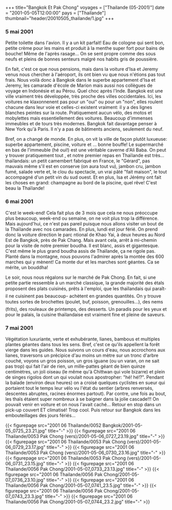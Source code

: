 +++
title="Bangkok Et Pak Chong"
voyages = ["Thailande (05-2001)"]
date = "2001-05-05T12:00:00"
pays = ["Thailande"]
thumbnail="header/20010505_thailande/1.jpg"
+++
### 5 mai 2001

 Petite toilette dans l'avion. Il y a un kit parfait! Eau de cologne qui sent 
bon, petite crème pour les mains et produit à la menthe super fort pour bains 
de bouche! Même de l'après rasage... On se sent propre comme des sous neufs 
et pleins de bonnes senteurs malgré nos habits gris de poussière.

En fait, c'est ce que nous pensions, mais dans la voiture d'Isa et Jeremy venus 
nous chercher à l'aéroport, ils ont bien vu que nous n'étions pas tout frais. 
Nous voilà donc à Bangkok dans le superbe appartement d'Isa et Jeremy, les camarade 
d'école de Marion mais aussi nos collègues de voyage en Indonésie et au Pérou. 
Quel choc après l'Inde. Bangkok est une ville vraiment très développée, très 
proche des villes occidentales. Ici, les voitures ne klaxonnenent pas pour un 
"oui" ou pour un "non", elles roulent chacune dans leur voie et celles-ci existent 
vraiment: il y a des lignes blanches peintes sur la route. Pratiquement aucun 
vélo, des motos et mobylettes mais essentiellement des voitures. Beaucoup d'immenses 
immeubles et de tours très modernes. Bangkok fait davantage penser à New York 
qu'à Paris. Il n'y a pas de bâtiments anciens, seulement du neuf.

Bref, on a changé de monde. En plus, on vit la ville de façon plutôt luxueuse: 
superbe appartement, piscine, voiture et ... bonne bouffe! Le supermarché en 
bas de l'immeuble (hé oui!) est une véritable caverne d'Ali Baba. On peut y 
trouver pratiquement tout , et notre premier repas en Thaïlande est très... 
thaïlandais: un petit camembert fabriqué en France, le "Gérard", pas mauvais 
même s'il est en conserve (on aura tout vu), jambon cru, jambon fumé, salade 
verte et, le clou du spectacle, un vrai pâté "fait maison", le tout accompagné 
d'un petit vin du sud ouest. Et en plus, Isa et Jérémy ont fait les choses en 
grand: champagne au bord de la piscine, quel rêve! C'est beau la Thaïlande!

### 6 mai 2001

C'est le week-end! Cela fait plus de 3 mois que cela ne nous préoccupe plus 
beaucoup, week-end ou semaine, on ne voit plus trop la différence. Mais aujourd'hui, 
ce n'est pas pareil puisque nous allons visiter un bout de la Thaïlande avec 
nos camarades. En plus, lundi est jour férié. On prend donc la voiture direction 
le parc ntional de Khao Yai, à deux heures au Nord Est de Bangkok, près de Pak 
Chang. Mais avant cela, arrêt à mi-chemin pour la visite de notre premier boudha. 
Il est blanc, assis et gigantesque. C'est même le plus grand boudha assis de 
Thaïlande, ça ne rigole pas. Planté dans la montagne, nous pouvons l'admirer 
après la montée des 600 marches qui y mènent! Ca monte dur et les marches sont 
géantes. Ca se mérite, un bouddha!

Le soir, nous nous régalons sur le marché de Pak Chong. En fait, si une petite 
partie ressemble à un marché classique, la grande majorité des étals proposent 
des plats cuisinés, prêts à l'emploi, que les thaïlandais qui paraît-il ne 
cuisinent pas beaucoup- achètent en grandes quantités. On y trouve toutes sortes 
de brochettes (poulet, buf, poisson, grenouilles...), des nems (frits), des rouleaux 
de printemps, des desserts. Un paradis pour les yeux et pour le palais, la cuisine 
thaïlandaise est vraiment fine et pleine de saveurs.

### 7 mai 2001

Végétation luxuriante, verte et exhubérante, lianes, bambous et multiples plantes 
géantes dans tous les sens. Bref, c'est ce qu'ils appellent la forêt vierge 
dans les guides. Nous suivons un cours d'eau, nous accrochons aux lianes, traversons 
un précipice d'au moins un mètre sur un tronc d'arbre couché, voyons un gros 
poisson, un gros iguane (ou un varan, on ne sait pas trop) qui fait l'air de 
rien, un mille-pattes géant de bien quinze centimètres, un joli oiseau (le même 
qu'à Chittwan qui vole bizarre) et plein de singes rigolos dont un qui voulait 
nous apostropher: "hé! hé!?". Pendant la balade (environ deux heures) on a croisé 
quelques cyclistes en sueur qui portaient tout le temps leur vélo vu l'état 
du sentier (arbres renversés, descentes abruptes, racines énormes partout). 
Par contre, une fois au bout, les thaïs étaient super nombreux à se baigner 
dans la jolie cascade!!! On pouvait venir en voiture et on nous l'avait caché... 
Retour en stop dans un pick-up couvert ET climatisé! Trop cool. Puis retour 
sur Bangkok dans les embouteillages des jours fériés...


<div id="TOTO">{{< figurepage src="2001 06 Thailande/0052 Bangkok/2001-05-05_0725_23.21.jpg" title="-"  >}}
{{< figurepage src="2001 06 Thailande/0053 Pak Chong (vers)/2001-05-06_0727_23.19.jpg" title="-"  >}}
{{< figurepage src="2001 06 Thailande/0053 Pak Chong (vers)/2001-05-06_0729_23.17.jpg" title="-"  >}}
{{< figurepage src="2001 06 Thailande/0053 Pak Chong (vers)/2001-05-06_0730_23.16.jpg" title="-"  >}}
{{< figurepage src="2001 06 Thailande/0053 Pak Chong (vers)/2001-05-06_0731_23.15.jpg" title="-"  >}}
{{< figurepage src="2001 06 Thailande/0056 Pak Chong/2001-05-07_0733_23.13.jpg" title="-"  >}}
{{< figurepage src="2001 06 Thailande/0056 Pak Chong/2001-05-07_0736_23.10.jpg" title="-"  >}}
{{< figurepage src="2001 06 Thailande/0056 Pak Chong/2001-05-07_0741_23.5.jpg" title="-"  >}}
{{< figurepage src="2001 06 Thailande/0056 Pak Chong/2001-05-07_0743_23.3.jpg" title="-"  >}}
{{< figurepage src="2001 06 Thailande/0056 Pak Chong/2001-05-07_0744_23.2.jpg" title="-"  >}}
</DIV>

